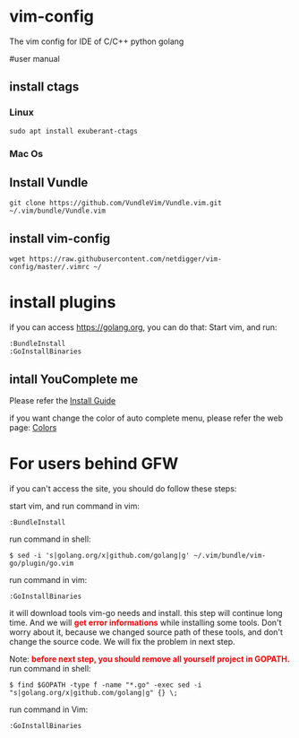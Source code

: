 # vim-config
The vim config for IDE of C/C++ python golang

#user manual

## install ctags
### Linux
    sudo apt install exuberant-ctags
### Mac Os
    
## Install Vundle

    git clone https://github.com/VundleVim/Vundle.vim.git ~/.vim/bundle/Vundle.vim
    
## install vim-config

    wget https://raw.githubusercontent.com/netdigger/vim-config/master/.vimrc ~/

# install plugins
if you can access https://golang.org, you can do that:
Start vim, and run:

    :BundleInstall
    :GoInstallBinaries

## intall YouComplete me

Please refer the [Install Guide](https://github.com/Valloric/YouCompleteMe)

if you want change the color of auto complete menu, please refer the web page:
[Colors](https://jonasjacek.github.io/colors/)

# For users behind GFW
if you can't access the site, you should do follow these steps:

start vim, and run command in vim:

    :BundleInstall
    
run command in shell:
    
    $ sed -i 's|golang.org/x|github.com/golang|g' ~/.vim/bundle/vim-go/plugin/go.vim
    
run command in vim:

    :GoInstallBinaries
    
it will download tools vim-go needs and install. this step will continue long time.
And we will <font color=red>**get error informations**</font> while installing some tools. 
Don't worry about it, because we changed source path of these tools, and don't change the source code. 
We will fix the problem in next step. 

Note: <font color=red>**before next step, you should remove all yourself project in GOPATH.**</font>
run command in shell:

    $ find $GOPATH -type f -name "*.go" -exec sed -i "s|golang.org/x|github.com/golang|g" {} \;
    
run command in Vim:

    :GoInstallBinaries
